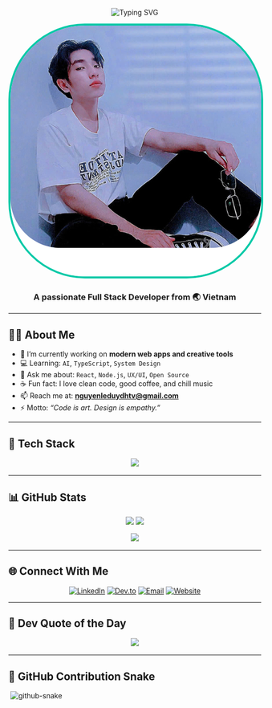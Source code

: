 <!-- PROFILE HEADER -->
<!-- PROFILE HEADER -->
<p align="center">
  <img src="https://readme-typing-svg.demolab.com?font=Fira+Code&weight=500&size=26&pause=1000&color=00C9A7&center=true&vCenter=true&width=700&height=100&lines=Hi+there+%F0%9F%91%8B,+I'm+Nguyen+Le+Duy!" alt="Typing SVG" />
</p>
<p align="center">
  <img src="https://github.com/nguyenleduy03/nguyenleduy03/blob/main/duy.png" 
       width="̀20%" 
       style="border-radius: 30%; border: 4px solid #00C9A7;" 
       alt="Avatar" />
</p>
<h3 align="center">A passionate Full Stack Developer from 🌏 Vietnam</h3>

---

## 👨‍💻 About Me

- 🔭 I’m currently working on **modern web apps and creative tools**  
- 💻  Learning: `AI`, `TypeScript`, `System Design`  
- 💬 Ask me about: `React`, `Node.js`, `UX/UI`, `Open Source`  
- ☕ Fun fact: I love clean code, good coffee, and chill music  
- 📫 Reach me at: **[nguyenleduydhtv@gmail.com](mailto:nguyenleduydhtv@gmail.com)**  
- ⚡ Motto: _“Code is art. Design is empathy.”_

---

## 🧰 Tech Stack

<p align="center">
  <img src="https://skillicons.dev/icons?i=html,css,js,ts,react,nodejs,express,mongodb,mysql,figma,git,github,vercel&theme=light" />
</p>

---

## 📊 GitHub Stats

<p align="center">
  <img src="https://github-readme-stats.vercel.app/api?username=nguyenleduy03&show_icons=true&theme=radical" width="48%" />
  <img src="https://github-readme-streak-stats.herokuapp.com?user=nguyenleduy03&theme=radical" width="48%" />
</p>

<p align="center">
  <img src="https://github-readme-stats.vercel.app/api/top-langs/?username=nguyenleduy03&layout=compact&theme=radical" width="40%" />
</p>

---

## 🌐 Connect With Me

<p align="center">
  <a href="https://linkedin.com/in/yourprofile" target="_blank"><img alt="LinkedIn" src="https://img.shields.io/badge/-LinkedIn-0A66C2?style=for-the-badge&logo=linkedin&logoColor=white"></a>
  <a href="https://dev.to/yourusername"><img alt="Dev.to" src="https://img.shields.io/badge/-Dev.to-0A0A0A?style=for-the-badge&logo=dev.to&logoColor=white"></a>
  <a href="mailto:nguyenleduydhtv@gmail.com"><img alt="Email" src="https://img.shields.io/badge/-Email-EA4335?style=for-the-badge&logo=gmail&logoColor=white"></a>
  <a href="https://yourwebsite.com"><img alt="Website" src="https://img.shields.io/badge/-Portfolio-FF5722?style=for-the-badge&logo=firefox&logoColor=white"></a>
</p>

---

## 🎯 Dev Quote of the Day

<p align="center">
  <img src="https://quotes-github-readme.vercel.app/api?type=horizontal&theme=merko" />
</p>

---

## 🐍 GitHub Contribution Snake

﻿<picture>
  <source media="(prefers-color-scheme: dark)" srcset="https://raw.githubusercontent.com/hungtvu113/hungtvu123/output/github-snake-dark.svg" />
  <source media="(prefers-color-scheme: light)" srcset="https://raw.githubusercontent.com/hungtvu113/hungtvu123/output/github-snake.svg" />
  <img alt="github-snake" src="https://raw.githubusercontent.com/hungtvu113/hungtvu123/output/github-snake.svg" />
</picture>

